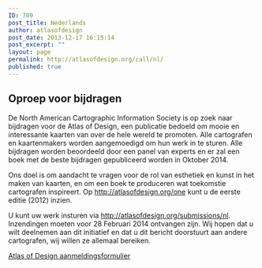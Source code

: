 ```yaml
---
ID: 709
post_title: Nederlands
author: atlasofdesign
post_date: 2013-12-17 16:15:14
post_excerpt: ""
layout: page
permalink: http://atlasofdesign.org/call/nl/
published: true
---
```

<h2>Oproep voor bijdragen</h2>
De North American Cartographic Information Society is op zoek naar bijdragen voor de Atlas of Design, een publicatie bedoeld om mooie en interessante kaarten van over de hele wereld te promoten. Alle cartografen en kaartenmakers worden aangemoedigd om hun werk in te sturen. Alle bijdragen worden beoordeeld door een panel van experts en er zal een boek met de beste bijdragen gepubliceerd worden in Oktober 2014.

Ons doel is om aandacht te vragen voor de rol van esthetiek en kunst in het maken van kaarten, en om een boek te produceren wat toekomstie cartografen inspireert. Op <a href="http://atlasofdesign.org/one">http://atlasofdesign.org/one</a> kunt u de eerste editie (2012) inzien.

U kunt uw werk insturen via <a href="http://atlasofdesign.org/submissions/nl">http://atlasofdesign.org/submissions/nl</a>. Inzendingen moeten voor 28 Februari 2014 ontvangen zijn. Wij hopen dat u wilt deelnemen aan dit initiatief en dat u dit bericht doorstuurt aan andere cartografen, wij willen ze allemaal bereiken.

<a href="http://atlasofdesign.org/submissions/nl" class="call-to-action blue">Atlas of Design aanmeldingsformulier</a>